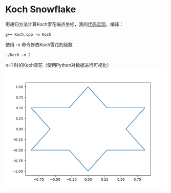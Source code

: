 # Koch Snowflake
用递归方法计算Koch雪花端点坐标，我的[代码实现](./Koch.cpp)，编译：
```
g++ Koch.cpp -o Koch
```
使用 -n 命令修改Koch雪花的级数
```
./Koch -n 2
```

n=1 时的Koch雪花（使用Python对数据进行可视化）
![Koch雪花](./Figure1.png)